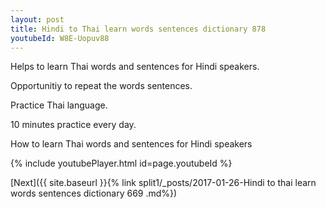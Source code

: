 ```yaml
---
layout: post
title: Hindi to Thai learn words sentences dictionary 878 
youtubeId: W8E-Uopuv88
---
```

 
 
Helps to learn Thai words and sentences for Hindi speakers.

Opportunitiy to repeat the words sentences. 

Practice Thai language. 
 
10 minutes practice every day. 
 
How to learn Thai words and sentences for Hindi speakers 
 
{% include youtubePlayer.html id=page.youtubeId %}
 
 
[Next]({{ site.baseurl }}{% link  split1/_posts/2017-01-26-Hindi to thai learn words sentences dictionary 669 .md%})
 
